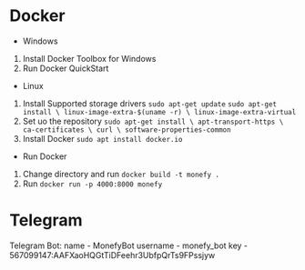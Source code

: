 # Docker
- Windows
1. Install Docker Toolbox for Windows
2. Run Docker QuickStart

- Linux
1. Install Supported storage drivers
`sudo apt-get update`
`sudo apt-get install \
    linux-image-extra-$(uname -r) \
    linux-image-extra-virtual`
2. Set uo the repository
`sudo apt-get install \
    apt-transport-https \
    ca-certificates \
    curl \
    software-properties-common`
3. Install Docker
`sudo apt install docker.io`

- Run Docker
1. Change directory and run `docker build -t monefy .`
2. Run `docker run -p 4000:8000 monefy`

# Telegram
Telegram Bot:
name - MonefyBot
username - monefy_bot
key - 567099147:AAFXaoHQGtTiDFeehr3UbfpQrTs9FPssjyw

